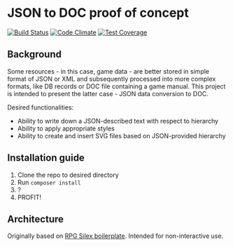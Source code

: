 # JSON to DOC proof of concept
[![Build Status](https://travis-ci.org/mikron-ia/json2doc-poc.svg?branch=master)](https://travis-ci.org/mikron-ia/json2doc-poc)
[![Code Climate](https://codeclimate.com/github/mikron-ia/json2doc-poc/badges/gpa.svg)](https://codeclimate.com/github/mikron-ia/json2doc-poc)
[![Test Coverage](https://codeclimate.com/github/mikron-ia/json2doc-poc/badges/coverage.svg)](https://codeclimate.com/github/mikron-ia/json2doc-poc/coverage)

## Background
Some resources - in this case, game data - are better stored in simple format of JSON or XML and subsequently processed into more complex formats, like DB records or DOC file containing a game manual. This project is intended to present the latter case - JSON data conversion to DOC.

Desired functionalities:

- Ability to write down a JSON-described text with respect to hierarchy
- Ability to apply appropriate styles 
- Ability to create and insert SVG files based on JSON-provided hierarchy

## Installation guide
1. Clone the repo to desired directory
1. Run `composer install`
1. ?
1. PROFIT!

## Architecture

Originally based on [RPG Silex boilerplate](/mikron-ia/rpg-boilerplate-silex). Intended for non-interactive use.
